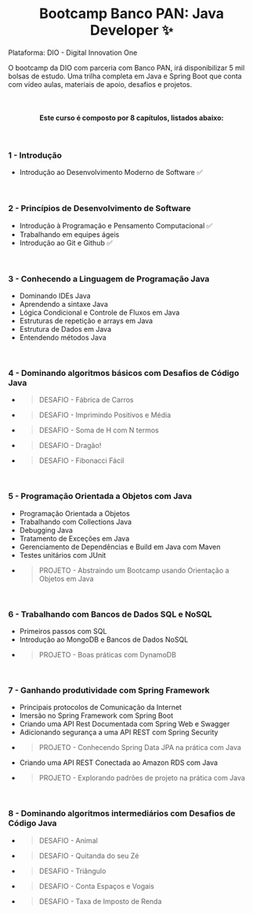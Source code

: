 <h1 align=center> Bootcamp Banco PAN: Java Developer ✨ </h1>


Plataforma: DIO - Digital Innovation One

O bootcamp da DIO com parceria com Banco PAN, irá disponibilizar 5 mil bolsas de estudo. Uma trilha completa em Java e Spring Boot que conta com vídeo aulas, materiais de apoio, desafios e projetos.

<br>
<h4 align=center> Este curso é composto por 8 capítulos, listados abaixo: </h4>
<br>
<h3> 1 - Introdução </h3>

  - Introdução ao Desenvolvimento Moderno de Software ✅
  
<br>

<h3> 2 - Princípios de Desenvolvimento de Software </h3>

  - Introdução à Programação e Pensamento Computacional ✅
  - Trabalhando em equipes ágeis
  - Introdução ao Git e Github ✅

<br>

<h3> 3 - Conhecendo a Linguagem de Programação Java </h3>

  - Dominando IDEs Java
  - Aprendendo a sintaxe Java
  - Lógica Condicional e Controle de Fluxos em Java
  - Estruturas de repetição e arrays em Java
  - Estrutura de Dados em Java
  - Entendendo métodos Java
  
<br>

<h3> 4 - Dominando algoritmos básicos com Desafios de Código Java </h3>

  - >DESAFIO - Fábrica de Carros
  - >DESAFIO - Imprimindo Positivos e Média
  - >DESAFIO - Soma de H com N termos
  - >DESAFIO - Dragão!
  - >DESAFIO - Fibonacci Fácil

<br>

<h3> 5 - Programação Orientada a Objetos com Java </h3>

  - Programação Orientada a Objetos
  - Trabalhando com Collections Java
  - Debugging Java
  - Tratamento de Exceções em Java
  - Gerenciamento de Dependências e Build em Java com Maven
  - Testes unitários com JUnit
  - >PROJETO - Abstraindo um Bootcamp usando Orientação a Objetos em Java

<br>

<h3> 6 - Trabalhando com Bancos de Dados SQL e NoSQL </h3>

  - Primeiros passos com SQL
  - Introdução ao MongoDB e Bancos de Dados NoSQL
  - >PROJETO - Boas práticas com DynamoDB
  
<br>

<h3> 7 - Ganhando produtividade com Spring Framework </h3>

  - Principais protocolos de Comunicação da Internet
  - Imersão no Spring Framework com Spring Boot
  - Criando uma API Rest Documentada com Spring Web e Swagger
  - Adicionando segurança a uma API REST com Spring Security
  - >PROJETO - Conhecendo Spring Data JPA na prática com Java
  - Criando uma API REST Conectada ao Amazon RDS com Java
  - >PROJETO - Explorando padrões de projeto na prática com Java

<br>

<h3> 8 - Dominando algoritmos intermediários com Desafios de Código Java </h3>

  - >DESAFIO - Animal
  - >DESAFIO - Quitanda do seu Zé
  - >DESAFIO - Triângulo
  - >DESAFIO - Conta Espaços e Vogais
  - >DESAFIO - Taxa de Imposto de Renda

<br>

